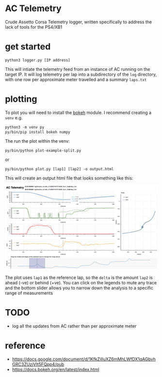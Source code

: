 # AC Telemetry

Crude Assetto Corsa Telemetry logger, written specifically to address the lack of tools for the PS4/XB1

# get started

    python3 logger.py [IP address]

This will intiate the telemetry feed from an instance of AC running on the target IP.
It will log telemetry per lap into a subdirectory of the `log` directory, 
with one row per approximate meter travelled and a summary `laps.txt`

# plotting

To plot you will need to install the [bokeh](https://docs.bokeh.org/en/latest/index.html) module. I recommend creating a `venv` e.g.

    python3 -m venv py
    py/bin/pip install bokeh numpy

The run the plot within the venv:

    py/bin/python plot-example-split.py

or

    py/bin/python plot.py [lap1] [lap2] -o output.html

This will create an output html file that looks something like this:

![example-split](example-split.png)

The plot uses `lap1` as the reference lap, so the `delta` is the amount `lap2` is ahead (-ve) or behind (+ve).
You can click on the legends to mute any trace and the bottom slider allows you to narrow down the
analysis to a specific range of measurements

# TODO

* log all the updates from AC rather than per approximate meter

# reference

* https://docs.google.com/document/d/1KfkZiIluXZ6mMhLWfDX1qAGbvhGRC3ZUzjVIt5FQpp4/pub
* https://docs.bokeh.org/en/latest/index.html